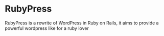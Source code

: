 RubyPress
=========

RubyPress is a rewrite of WordPress in Ruby on Rails, it aims to provide a powerful wordpress like for a ruby lover
